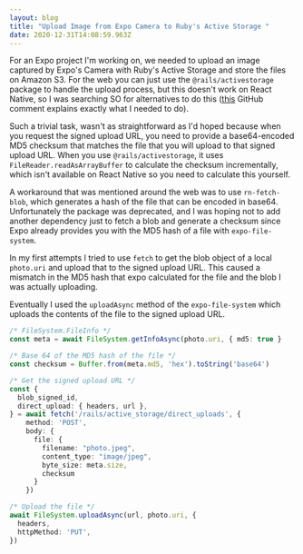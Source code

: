 ```yaml
---
layout: blog
title: "Upload Image from Expo Camera to Ruby's Active Storage "
date: 2020-12-31T14:08:59.963Z
---
```

For an Expo project I'm working on, we needed to upload an image captured by Expo's Camera with Ruby's Active Storage and store the files on Amazon S3. For the web you can just use the `@rails/activestorage` package to handle the upload process, but this doesn't work on React Native, so I was searching SO for alternatives to do this ([this](https://github.com/rails/rails/issues/32208#issuecomment-383737803) GitHub comment explains exactly what I needed to do). 

Such a trivial task, wasn't as straightforward as I'd hoped because when you request the signed upload URL, you need to provide a base64-encoded MD5 checksum that matches the file that you will upload to that signed upload URL. When you use `@rails/activestorage`, it uses `FileReader.readAsArrayBuffer` to calculate the checksum incrementally, which isn't available on React Native so you need to calculate this yourself.

A workaround that was mentioned around the web was to use `rn-fetch-blob`, which generates a hash of the file that can be encoded in base64. Unfortunately the package was deprecated, and I was hoping not to add another dependency just to fetch a blob and generate a checksum since Expo already provides you with the MD5 hash of a file with `expo-file-system`.

In my first attempts I tried to use `fetch` to get the blob object of a local `photo.uri` and upload that to the signed upload URL. This caused a mismatch in the MD5 hash that expo calculated for the file and the blob I was actually uploading.

Eventually I used the `uploadAsync` method of the `expo-file-system` which uploads the contents of the file to the signed upload URL.

```ts
/* FileSystem.FileInfo */
const meta = await FileSystem.getInfoAsync(photo.uri, { md5: true }

/* Base 64 of the MD5 hash of the file */
const checksum = Buffer.from(meta.md5, 'hex').toString('base64')

/* Get the signed upload URL */
const {
  blob_signed_id,
  direct_upload: { headers, url },
} = await fetch('/rails/active_storage/direct_uploads', {
    method: 'POST',
    body: {
      file: {
        filename: "photo.jpeg",
        content_type: "image/jpeg",
        byte_size: meta.size,
        checksum
      }
    })

/* Upload the file */
await FileSystem.uploadAsync(url, photo.uri, {
  headers,
  httpMethod: 'PUT',
})
```

